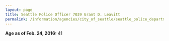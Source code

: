 ```yaml
---
layout: page
title: Seattle Police Officer 7039 Grant D. Leavitt
permalink: /information/agencies/city_of_seattle/seattle_police_department/copbook/7039/
---
```


**Age as of Feb. 24, 2016:** 41
